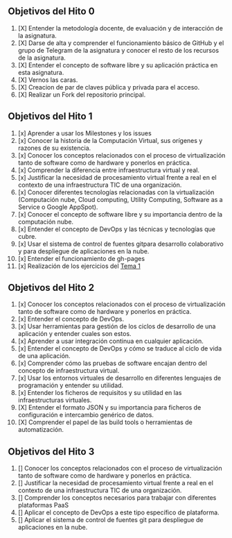   ## Objetivos del Hito 0

1. [X] Entender la metodología docente, de evaluación y de interacción de la asignatura.
2. [X] Darse de alta y comprender el funcionamiento básico de GitHub y el grupo de Telegram de la asignatura y conocer el resto de los recursos de la asignatura.
3. [X] Entender el concepto de software libre y su aplicación práctica en esta asignatura.
4. [X] Vernos las caras.
5. [X] Creacion de par de claves pública y privada para el acceso.
6. [X] Realizar un Fork del repositorio principal.


  ## Objetivos del Hito 1

1. [x] Aprender a usar los Milestones y los issues
2. [x] Conocer la historia de la Computación Virtual, sus orígenes y razones de su existencia.
3. [x] Conocer los conceptos relacionados con el proceso de virtualización tanto de software como de hardware y ponerlos en práctica.
4. [x] Comprender la diferencia entre infraestructura virtual y real.
5. [x] Justificar la necesidad de procesamiento virtual frente a real en el contexto de una infraestructura TIC de una organización.
6. [x] Conocer diferentes tecnologías relacionadas con la virtualización (Computación nube, Cloud computing, Utility Computing, Software as a Service o Google AppSpot).
7. [x] Conocer el concepto de software libre y su importancia dentro de la computación nube.
8. [x] Entender el concepto de DevOps y las técnicas y tecnologías que cubre.
9. [x] Usar el sistema de control de fuentes gitpara desarrollo colaborativo y para despliegue de aplicaciones en la nube.
10. [x] Entender el funcionamiento de gh-pages
11. [x] Realización de los ejercicios del [Tema 1](https://github.com/Maverick94/EjerciciosIV/tree/master/tema1)


  ## Objetivos del Hito 2


1. [x] Conocer los conceptos relacionados con el proceso de virtualización tanto de software como de hardware y ponerlos en práctica.
2. [x] Entender el concepto de DevOps.
3. [x] Usar herramientas para gestión de los ciclos de desarrollo de una aplicación y entender cuales son estos.
4. [x] Aprender a usar integración continua en cualquier aplicación.
5. [x] Entender el concepto de DevOps y cómo se traduce al ciclo de vida de una aplicación.
6. [x] Comprender cómo las pruebas de software encajan dentro del concepto de infraestructura virtual.
7. [x] Usar los entornos virtuales de desarrollo en diferentes lenguajes de programación y entender su utilidad.
8. [x] Entender los ficheros de requisitos y su utilidad en las infraestructuras virtuales.
9. [X] Entender el formato JSON y su importancia para ficheros de configuración e intercambio genérico de datos.
10. [X] Comprender el papel de las build tools o herramientas de automatización.


  ## Objetivos del Hito 3

1. [] Conocer los conceptos relacionados con el proceso de virtualización tanto de software como de hardware y ponerlos en práctica.
2. [] Justificar la necesidad de procesamiento virtual frente a real en el contexto de una infraestructura TIC de una organización.
3. [] Comprender los conceptos necesarios para trabajar con diferentes plataformas PaaS
4. [] Aplicar el concepto de DevOps a este tipo específico de plataforma.
5. [] Aplicar el sistema de control de fuentes git para despliegue de aplicaciones en la nube.

